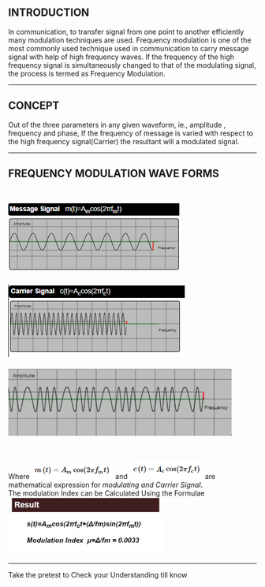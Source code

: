 ## <br>INTRODUCTION <br>

 In communication, to transfer signal from one point to another efficiently many modulation techniques are used. Frequency modulation is one of the most commonly used technique used in communication to carry message signal with help of high frequency waves.
 If the frequency of the high frequency signal is simultaneously changed to that of the modulating signal, the process is termed as Frequency Modulation.

---

## <b>CONCEPT</b><br>

 Out of the three parameters in any given waveform, ie., amplitude , frequency and phase, If the frequency of message is varied with respect to the high frequency signal(Carrier) the resultant will a modulated signal. 

---

## <b>FREQUENCY MODULATION WAVE FORMS</b><br>

<br>

<img src="images/t1.png"/><br><br>
<img src="images/t2.png"/><br><br>
<img src="images/t3.png"/><br><br>


<br>
Where <img src="images/t5.png"/> and <img src="images/t6.png"/> are mathematical expression for
<i>modulating and Carrier Signal</i>.<br>
The modulation Index can be Calculated Using the Formulae 
<img src="images/t4.png"/><br>

<hr>

Take the pretest to Check your Understanding till know

